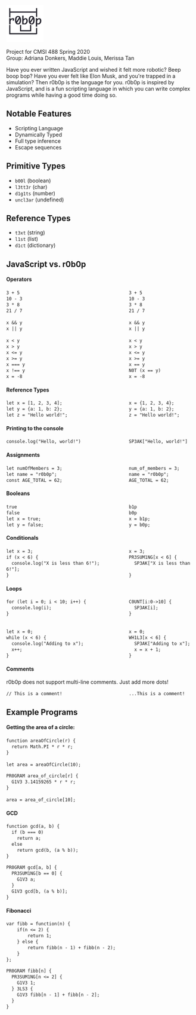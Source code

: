 ![r0b0p logo](images/r0b0p.png)

Project for CMSI 488 Spring 2020  
Group: Adriana Donkers, Maddie Louis, Merissa Tan

Have you ever written JavaScript and wished it felt more robotic? Beep boop bop? Have you ever felt like Elon Musk, and you're trapped in a simulation? Then r0b0p is the language for you. r0b0p is inspired by JavaScript, and is a fun scripting language in which you can write complex programs while having a good time doing so.

## Notable Features

- Scripting Language
- Dynamically Typed
- Full type inference
- Escape sequences

## Primitive Types

- `b00l` (boolean)
- `l3tt3r` (char)
- `d1g1ts` (number)
- `uncl3ar` (undefined)

## Reference Types

- `t3xt` (string)
- `l1st` (list)
- `d1ct` (dictionary)

## JavaScript vs. r0b0p

#### Operators

```
3 + 5                                         3 + 5
10 - 3                                        10 - 3
3 * 8                                         3 * 8
21 / 7                                        21 / 7

x && y                                        x && y
x || y                                        x || y

x < y                                         x < y
x > y                                         x > y
x <= y                                        x <= y
x >= y                                        x >= y
x === y                                       x == y
x !== y                                       N0T (x == y)
x = -8                                        x = -8
```

#### Reference Types

```
let x = [1, 2, 3, 4];                         x = {1, 2, 3, 4};
let y = {a: 1, b: 2};                         y = {a: 1, b: 2};
let z = "Hello world!";                       z = "Hello world!";
```

#### Printing to the console

```
console.log("Hello, world!")                  SP3AK["Hello, world!"]
```

#### Assignments

```
let numOfMembers = 3;                         num_of_members = 3;
let name = "r0b0p";                           name = "r0b0p";
const AGE_TOTAL = 62;                         AGE_TOTAL = 62;
```

#### Booleans

```
true                                          b1p
false                                         b0p
let x = true;                                 x = b1p;
let y = false;                                y = b0p;
```

#### Conditionals

```
let x = 3;                                    x = 3;
if (x < 6) {                                  PR3SUM1NG[x < 6] {
  console.log("X is less than 6!");             SP3AK["X is less than 6!"];
}                                             }
```

#### Loops

```
for (let i = 0; i < 10; i++) {                C0UNT[i:0->10] {
  console.log(i);                               SP3AK[i];
}                                             }


let x = 0;                                    x = 0;
while (x < 6) {                               WH1L3[x < 6] {
  console.log("Adding to x");                   SP3AK["Adding to x"];
  x++;                                          x = x + 1;
}                                             }
```

#### Comments

r0b0p does not support multi-line comments. Just add more dots!

```
// This is a comment!                         ...This is a comment!
```

## Example Programs

#### Getting the area of a circle:

```
function areaOfCircle(r) {
  return Math.PI * r * r;
}

let area = areaOfCircle(10);
```

```r0b0p
PR0GRAM area_of_circle[r] {
  G1V3 3.14159265 * r * r;
}

area = area_of_circle[10];
```

#### GCD

```
function gcd(a, b) {
  if (b === 0)
    return a;
  else
    return gcd(b, (a % b));
}
```

```r0b0p
PR0GRAM gcd[a, b] {
  PR3SUM1NG[b == 0] {
    G1V3 a;
  }
  G1V3 gcd[b, (a % b)];
}
```

#### Fibonacci

```
var fibb = function(n) {
    if(n <= 2) {
        return 1;
    } else {
        return fibb(n - 1) + fibb(n - 2);
    }
};
```

```r0b0p
PR0GRAM fibb[n] {
  PR3SUM1NG[n <= 2] {
    G1V3 1;
  } 3LS3 {
    G1V3 fibb[n - 1] + fibb[n - 2];
  }
}
```
